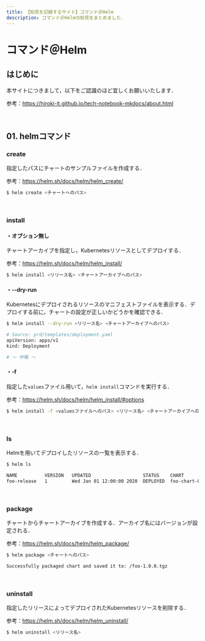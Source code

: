```yaml
---
title: 【知見を記録するサイト】コマンド＠Helm
description: コマンド＠Helmの知見をまとめました．
---
```


# コマンド＠Helm

## はじめに

本サイトにつきまして，以下をご認識のほど宜しくお願いいたします．

参考：https://hiroki-it.github.io/tech-notebook-mkdocs/about.html

<br>

## 01. helmコマンド

### create

指定したパスにチャートのサンプルファイルを作成する．

参考：https://helm.sh/docs/helm/helm_create/

```bash
$ helm create <チャートへのパス>
```

<br>

### install

#### ・オプション無し

チャートアーカイブを指定し，Kubernetesリソースとしてデプロイする．

参考：https://helm.sh/docs/helm/helm_install/

```bash
$ helm install <リリース名> <チャートアーカイブへのパス>
```

#### ・--dry-run

Kubernetesにデプロイされるリソースのマニフェストファイルを表示する．デプロイする前に，チャートの設定が正しいかどうかを確認できる．

```bash
$ helm install --dry-run <リリース名> <チャートアーカイブへのパス>

# Source: prd/templates/deployment.yaml
apiVersion: apps/v1
kind: Deployment

# 〜 中略 〜
```

#### ・-f

指定した```values```ファイル用いて，```helm install```コマンドを実行する．

参考：https://helm.sh/docs/helm/helm_install/#options

```bash
$ helm install -f <valuesファイルへのパス> <リリース名> <チャートアーカイブへのパス>
```

<br>

### ls

Helmを用いてデプロイしたリソースの一覧を表示する．

``` bash
$ helm ls

NAME          VERSION   UPDATED                   STATUS    CHART
foo-release   1         Wed Jan 01 12:00:00 2020  DEPLOYED  foo-chart-0.1.0
```

<br>

### package

チャートからチャートアーカイブを作成する．アーカイブ名にはバージョンが設定される．

参考：https://helm.sh/docs/helm/helm_package/

```bash
$ helm package <チャートへのパス>

Successfully packaged chart and saved it to: /foo-1.0.0.tgz
```

<br>

### uninstall

指定したリリースによってデプロイされたKubernetesリソースを削除する．

参考：https://helm.sh/docs/helm/helm_uninstall/

```bash
$ helm uninstall <リリース名>
```

<br>
